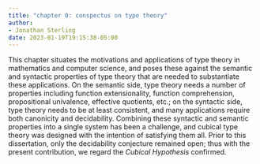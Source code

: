 ```yaml
---
title: "chapter 0: conspectus on type theory"
author:
- Jonathan Sterling
date: 2023-01-19T19:15:38-05:00
---
```


This chapter situates the motivations and applications of type theory in mathematics and computer science, and poses these against the semantic and syntactic properties of type theory that are needed to substantiate these applications. On the semantic side, type theory needs a number of properties including function extensionality, function comprehension, propositional univalence, effective quotients, etc.; on the syntactic side, type theory needs to be at least consistent, and many applications require both canonicity and decidability. Combining these syntactic and semantic properties into a single system has been a challenge, and cubical type theory was designed with the intention of satisfying them all. Prior to this dissertation, only the decidability conjecture remained open; thus with the present contribution, we regard the *Cubical Hypothesis* confirmed.

